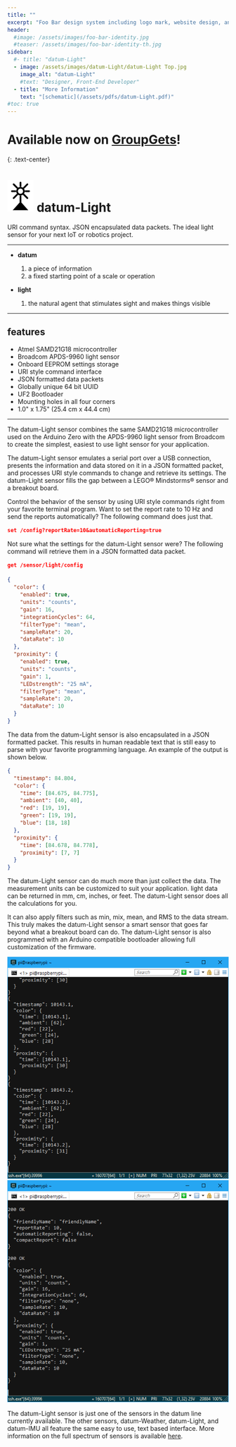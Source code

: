 ```yaml
---
title: ""
excerpt: "Foo Bar design system including logo mark, website design, and branding applications."
header:
  #image: /assets/images/foo-bar-identity.jpg
  #teaser: /assets/images/foo-bar-identity-th.jpg
sidebar:
  #- title: "datum-Light"
  - image: /assets/images/datum-Light/datum-Light Top.jpg
    image_alt: "datum-Light"
    #text: "Designer, Front-End Developer"
  - title: "More Information"
    text: "[schematic](/assets/pdfs/datum-Light.pdf)"
#toc: true
---
```


# Available now on [GroupGets](https://groupgets.com/campaigns/574-datum-light)! 
{: .text-center}

![alt text](/assets/images/datumLogo-small.png) datum-Light
==  

URI command syntax. JSON encapsulated data packets. 
The ideal light sensor for your next IoT or robotics project.

---

- **datum**
   1. a piece of information
   1. a fixed starting point of a scale or operation

- **light**
   1. the natural agent that stimulates sight and makes things visible

---
## features
  - Atmel SAMD21G18 microcontroller
  - Broadcom APDS-9960 light sensor
  - Onboard EEPROM settings storage
  - URI style command interface
  - JSON formatted data packets
  - Globally unique 64 bit UUID
  - UF2 Bootloader
  - Mounting holes in all four corners
  - 1.0" x 1.75" (25.4 cm x 44.4 cm)

---

The datum-Light sensor combines the same SAMD21G18 microcontroller used on the Arduino Zero with the APDS-9960 light sensor from Broadcom to create the simplest, easiest to use light sensor for your application.

The datum-Light sensor emulates a serial port over a USB connection, presents the information and data stored on it in a JSON formatted packet, and processes URI style commands to change and retrieve its settings. The datum-Light sensor fills the gap between a LEGO&reg; Mindstorms&reg; sensor and a breakout board.

Control the behavior of the sensor by using URI style commands right from your favorite terminal program.  Want to set the report rate to 10 Hz and send the reports automatically?  The following command does just that.

```json
set /config?reportRate=10&automaticReporting=true
```

Not sure what the settings for the datum-Light sensor were?  The following command will retrieve them in a JSON formatted data packet.

```json
get /sensor/light/config

{
  "color": {
    "enabled": true,
    "units": "counts",
    "gain": 16,
    "integrationCycles": 64,
    "filterType": "mean",
    "sampleRate": 20,
    "dataRate": 10
  },
  "proximity": {
    "enabled": true,
    "units": "counts",
    "gain": 1,
    "LEDstrength": "25 mA",
    "filterType": "mean",
    "sampleRate": 20,
    "dataRate": 10
  }
}
```

The data from the datum-Light sensor is also encapsulated in a JSON formatted packet.  This results in human readable text that is still easy to parse with your favorite programming language.  An example of the output is shown below.

```json
{
  "timestamp": 84.804,
  "color": {
    "time": [84.675, 84.775],
    "ambient": [40, 40],
    "red": [19, 19],
    "green": [19, 19],
    "blue": [18, 18]
  },
  "proximity": {
    "time": [84.678, 84.778],
    "proximity": [7, 7]
  }
}
```


The datum-Light sensor can do much more than just collect the data.  The measurement units can be customized to suit your application.  light data can be returned in mm, cm, inches, or feet.  The datum-Light sensor does all the calculations for you.

It can also apply filters such as min, mix, mean, and RMS to the data stream.  This truly makes the datum-Light sensor a smart sensor that goes far beyond what a breakout board can do.  The datum-Light sensor is also programmed with an Arduino compatible bootloader allowing full customization of the firmware.


![alt text](/assets/images/datum-Light/datum-Light-Data1.png)
![alt text](/assets/images/datum-Light/datum-Light-Data2.png)

The datum-Light sensor is just one of the sensors in the datum line currently available.  The other sensors, datum-Weather, datum-Light, and datum-IMU all feature the same easy to use, text based interface.  More information on the full spectrum of sensors is available [here](/datum/).
